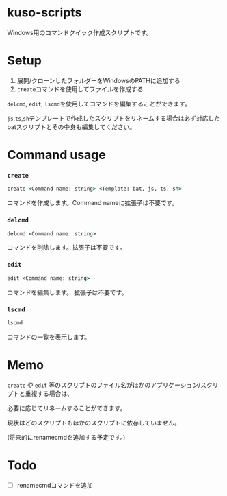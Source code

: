 # kuso-scripts
Windows用のコマンドクイック作成スクリプトです。

# Setup
1. 展開/クローンしたフォルダーをWindowsのPATHに追加する
2. `create`コマンドを使用してファイルを作成する

`delcmd`, `edit`, `lscmd`を使用してコマンドを編集することができます。

`js`,`ts`,`sh`テンプレートで作成したスクリプトをリネームする場合は必ず対応したbatスクリプトとその中身も編集してください。

# Command usage
### `create`
```bat
create <Command name: string> <Template: bat, js, ts, sh>
```

コマンドを作成します。Command nameに拡張子は不要です。

### `delcmd`
```bat
delcmd <Command name: string>
```

コマンドを削除します。拡張子は不要です。

### `edit`
```bat
edit <Command name: string>
```

コマンドを編集します。 拡張子は不要です。

### `lscmd`
```bat
lscmd
```

コマンドの一覧を表示します。

# Memo
`create` や `edit` 等のスクリプトのファイル名がほかのアプリケーション/スクリプトと重複する場合は、

必要に応じてリネームすることができます。

現状はどのスクリプトもほかのスクリプトに依存していません。

(将来的にrenamecmdを追加する予定です。)

# Todo
- [ ] renamecmdコマンドを追加

